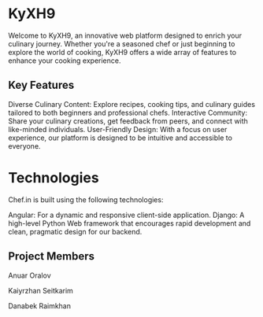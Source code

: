# KyXH9
Welcome to KyXH9, an innovative web platform designed to enrich your culinary journey. Whether you're a seasoned chef or just beginning to explore the world of cooking, KyXH9 offers a wide array of features to enhance your cooking experience.

## Key Features 
Diverse Culinary Content: Explore recipes, cooking tips, and culinary guides tailored to both beginners and professional chefs.
Interactive Community: Share your culinary creations, get feedback from peers, and connect with like-minded individuals.
User-Friendly Design: With a focus on user experience, our platform is designed to be intuitive and accessible to everyone.
# Technologies 
Chef.in is built using the following technologies: 

Angular: For a dynamic and responsive client-side application.
Django: A high-level Python Web framework that encourages rapid development and clean, pragmatic design for our backend.

## Project Members
Anuar Oralov 

Kaiyrzhan Seitkarim

Danabek Raimkhan
